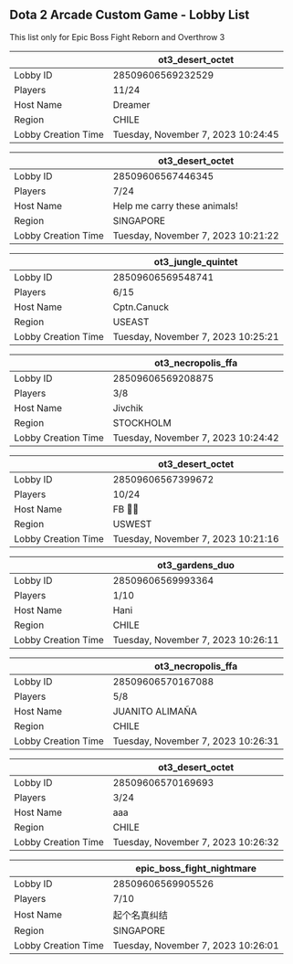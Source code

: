 ## Dota 2 Arcade Custom Game - Lobby List

This list only for Epic Boss Fight Reborn and Overthrow 3

|  | ot3_desert_octet |
| ------ | ------ |
| Lobby ID | 28509606569232529 |
| Players | 11/24 |
| Host Name | Dreamer |
| Region | CHILE |
| Lobby Creation Time | Tuesday, November 7, 2023 10:24:45 |


|  | ot3_desert_octet |
| ------ | ------ |
| Lobby ID | 28509606567446345 |
| Players | 7/24 |
| Host Name | Help me carry these animals! |
| Region | SINGAPORE |
| Lobby Creation Time | Tuesday, November 7, 2023 10:21:22 |


|  | ot3_jungle_quintet |
| ------ | ------ |
| Lobby ID | 28509606569548741 |
| Players | 6/15 |
| Host Name | Cptn.Canuck |
| Region | USEAST |
| Lobby Creation Time | Tuesday, November 7, 2023 10:25:21 |


|  | ot3_necropolis_ffa |
| ------ | ------ |
| Lobby ID | 28509606569208875 |
| Players | 3/8 |
| Host Name | Jivchik |
| Region | STOCKHOLM |
| Lobby Creation Time | Tuesday, November 7, 2023 10:24:42 |


|  | ot3_desert_octet |
| ------ | ------ |
| Lobby ID | 28509606567399672 |
| Players | 10/24 |
| Host Name | FB 🎸🦃 |
| Region | USWEST |
| Lobby Creation Time | Tuesday, November 7, 2023 10:21:16 |


|  | ot3_gardens_duo |
| ------ | ------ |
| Lobby ID | 28509606569993364 |
| Players | 1/10 |
| Host Name | Hani |
| Region | CHILE |
| Lobby Creation Time | Tuesday, November 7, 2023 10:26:11 |


|  | ot3_necropolis_ffa |
| ------ | ------ |
| Lobby ID | 28509606570167088 |
| Players | 5/8 |
| Host Name | JUANITO ALIMAÑA |
| Region | CHILE |
| Lobby Creation Time | Tuesday, November 7, 2023 10:26:31 |


|  | ot3_desert_octet |
| ------ | ------ |
| Lobby ID | 28509606570169693 |
| Players | 3/24 |
| Host Name | aaa |
| Region | CHILE |
| Lobby Creation Time | Tuesday, November 7, 2023 10:26:32 |


|  | epic_boss_fight_nightmare |
| ------ | ------ |
| Lobby ID | 28509606569905526 |
| Players | 7/10 |
| Host Name | 起个名真纠结 |
| Region | SINGAPORE |
| Lobby Creation Time | Tuesday, November 7, 2023 10:26:01 |


